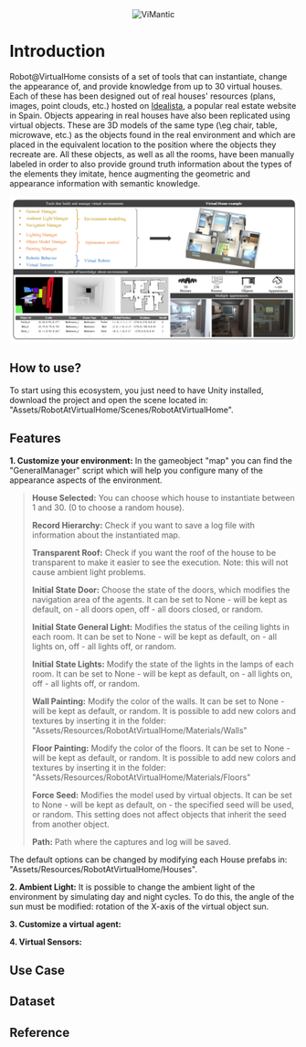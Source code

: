 <div align="center">
  <img src="https://github.com/DavidFernandezChaves/RobotAtVirtualHome/blob/main/Assets/Resources/RobotAtVirtualHome/Images/RobotAtVirtualHome.gif?raw=true" alt="ViMantic" width="400" height="200"/>
</div>

# Introduction
Robot@VirtualHome consists of a set of tools that can instantiate, change the appearance of, and provide knowledge from up to 30 virtual houses. Each of these has been designed out of real houses' resources (plans, images, point clouds, etc.) hosted on <a href="www.idealista.com">Idealista</a>, a popular real estate website in Spain. Objects appearing in real houses have also been replicated using virtual objects. These are 3D models of the same type (\eg chair, table, microwave, etc.) as the objects found in the real environment and which are placed in the equivalent location to the position where the objects they recreate are. All these objects, as well as all the rooms, have been manually labeled in order to also provide ground truth information about the types of the elements they imitate, hence augmenting the geometric and appearance information with semantic knowledge.

![Head Image](./Assets/Resources/RobotAtVirtualHome/Images/ImgExample.png)
  
## How to use?
  To start using this ecosystem, you just need to have Unity installed, download the project and open the scene located in: "Assets/RobotAtVirtualHome/Scenes/RobotAtVirtualHome".
  
  
## Features
**1. Customize your environment:**
In the gameobject "map" you can find the "GeneralManager" script which will help you configure many of the appearance aspects of the environment.

>**House Selected:** You can choose which house to instantiate between 1 and 30. (0 to choose a random house).
>
>**Record Hierarchy:** Check if you want to save a log file with information about the instantiated map.
>
>**Transparent Roof:** Check if you want the roof of the house to be transparent to make it easier to see the execution. Note: this will not cause ambient light problems.
>
>**Initial State Door:** Choose the state of the doors, which modifies the navigation area of the agents. It can be set to None - will be kept as default, on - all doors open, off - all doors closed, or random. 
>
>**Initial State General Light:** Modifies the status of the ceiling lights in each room. It can be set to None - will be kept as default, on - all lights on, off - all lights off, or random.
>
>**Initial State Lights:** Modify the state of the lights in the lamps of each room. It can be set to None - will be kept as default, on - all lights on, off - all lights off, or random.
>
>**Wall Painting:** Modify the color of the walls. It can be set to None - will be kept as default, or random. It is possible to add new colors and textures by inserting it in the folder: "Assets/Resources/RobotAtVirtualHome/Materials/Walls"
>
>**Floor Painting:** Modify the color of the floors. It can be set to None - will be kept as default, or random. It is possible to add new colors and textures by inserting it in the folder: "Assets/Resources/RobotAtVirtualHome/Materials/Floors"
>
>**Force Seed:** Modifies the model used by virtual objects. It can be set to None - will be kept as default, on - the specified seed will be used, or random. This setting does not affect objects that inherit the seed from another object.
>
>**Path:** Path where the captures and log will be saved.
        
  The default options can be changed by modifying each House prefabs in: "Assets/Resources/RobotAtVirtualHome/Houses".
  
  
 **2. Ambient Light:**
 It is possible to change the ambient light of the environment by simulating day and night cycles. To do this, the angle of the sun must be modified: rotation of the X-axis of the virtual object sun.
  
 **3. Customize a virtual agent:**
  
  
 **4. Virtual Sensors:**
  
  
## Use Case

## Dataset

## Reference

